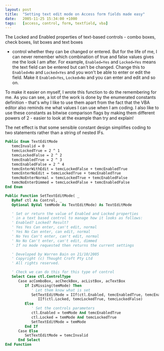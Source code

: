 ```yaml
---
layout: post
title:  "Setting text edit mode on Access form fields made easy"
date:   2005-11-25 15:34:00 +1000
tags:   [access, control, form, textfield, vba]
---
```


The Locked and Enabled properties of text-based controls - combo boxes, check boxes, list boxes and text boxes
- control whether they can be changed or entered. But for the life of me, I can never remember which combination
of true and false values gives me the look I am after. For example, `Enabled=Yes` and `Locked=Yes` means the text
field can be entered but can't be changed. Change this to `Enabled=No` and `Locked=Yes` and you won't be able to
enter or edit the field. Make it `Enabled=Yes`, `Locked=No` and you can enter and edit and so on.

To make it easier on myself, I wrote this function to do the remembering for me. As you can see, a lot of the work
is done by the enumerated constants definition - that's why I like to use them apart from the fact that the
VBA editor also reminds me what values I can use when I am coding. I also like to use these constants as bitwise
comparison flags by making them different powers of 2 - easier to look at the example than try and explain!

The net effect is that some sensible constant design simplifies coding to two statements rather than a string of nested IFs.

```vb
Public Enum TextEditMode
   temcInvalid = 0
   temcLockedTrue = 2 ^ 1
   temcLockedFalse = 2 ^ 2
   temcEnabledTrue = 2 ^ 3
   temcEnabledFalse = 2 ^ 4
   temcEnterWithEdit = temcLockedFalse + temcEnabledTrue
   temcEnterNoEdit = temcLockedTrue + temcEnabledTrue
   temcNoEnterNormal = temcLockedTrue + temcEnabledFalse
   temcNoEnterDimmed = temcLockedFalse + temcEnabledFalse
End Enum

Public Function SetTextEditMode( _
   ByRef ctl As Control, _
   Optional ByVal temMode As TextEditMode) As TextEditMode

   ' Set or return the value of Enabled and Locked properties
   ' in a text based control to manage how it looks as follows:
   ' Enabled? Locked? Result?
   ' Yes Yes Can enter, can't edit, normal
   ' Yes No Can enter, can edit, normal
   ' No Yes Can't enter, can't edit, normal
   ' No No Can't enter, can't edit, dimmed
   ' If no mode requested then returns the current settings

   ' Developed by Warren Bain on 21/10/2005
   ' Copyright (c) Thought Croft Pty Ltd
   ' All rights reserved.

   ' Check we can do this for this type of control
   Select Case ctl.ControlType
      Case acComboBox, acCheckBox, acListBox, acTextBox
         If IsMissing(temMode) Then
            ' Let them know what is set
            SetTextEditMode = IIf(ctl.Enabled, temcEnabledTrue, temcEnabledFalse) + _
               IIf(ctl.Locked, temcLockedTrue, temcLockedFalse)
         Else
            ' Set the controls parameters
            ctl.Enabled = temMode And temcEnabledTrue
            ctl.Locked = temMode And temcLockedTrue
            SetTextEditMode = temMode
         End If
      Case Else
         SetTextEditMode = temcInvalid
      End Select
End Function
```
